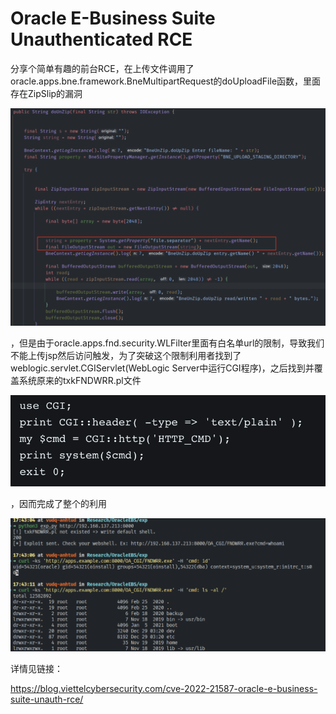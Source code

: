 # Oracle E-Business Suite Unauthenticated RCE

分享个简单有趣的前台RCE，在上传文件调用了oracle.apps.bne.framework.BneMultipartRequest的doUploadFile函数，里面存在ZipSlip的漏洞

![](./img/0.png)

，但是由于oracle.apps.fnd.security.WLFilter里面有白名单url的限制，导致我们不能上传jsp然后访问触发，为了突破这个限制利用者找到了weblogic.servlet.CGIServlet(WebLogic Server中运行CGI程序)，之后找到并覆盖系统原来的txkFNDWRR.pl文件

![](./img/1.png)

，因而完成了整个的利用

![](./img/2.png)

详情见链接：

https://blog.viettelcybersecurity.com/cve-2022-21587-oracle-e-business-suite-unauth-rce/
